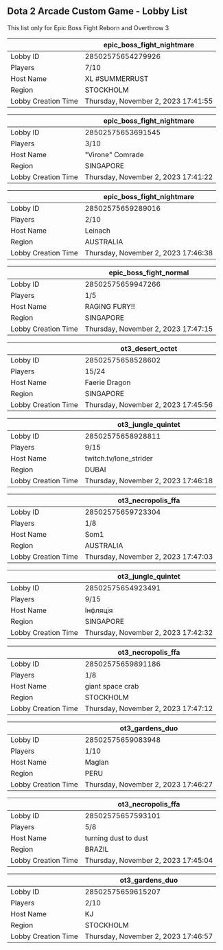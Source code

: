 ## Dota 2 Arcade Custom Game - Lobby List

This list only for Epic Boss Fight Reborn and Overthrow 3

|  | epic_boss_fight_nightmare |
| ------ | ------ |
| Lobby ID | 28502575654279926 |
| Players | 7/10 |
| Host Name | XL #SUMMERRUST |
| Region | STOCKHOLM |
| Lobby Creation Time | Thursday, November 2, 2023 17:41:55 |


|  | epic_boss_fight_nightmare |
| ------ | ------ |
| Lobby ID | 28502575653691545 |
| Players | 3/10 |
| Host Name | "Virone" Comrade |
| Region | SINGAPORE |
| Lobby Creation Time | Thursday, November 2, 2023 17:41:22 |


|  | epic_boss_fight_nightmare |
| ------ | ------ |
| Lobby ID | 28502575659289016 |
| Players | 2/10 |
| Host Name | Leinach |
| Region | AUSTRALIA |
| Lobby Creation Time | Thursday, November 2, 2023 17:46:38 |


|  | epic_boss_fight_normal |
| ------ | ------ |
| Lobby ID | 28502575659947266 |
| Players | 1/5 |
| Host Name | RAGING FURY!! |
| Region | SINGAPORE |
| Lobby Creation Time | Thursday, November 2, 2023 17:47:15 |


|  | ot3_desert_octet |
| ------ | ------ |
| Lobby ID | 28502575658528602 |
| Players | 15/24 |
| Host Name | Faerie Dragon |
| Region | SINGAPORE |
| Lobby Creation Time | Thursday, November 2, 2023 17:45:56 |


|  | ot3_jungle_quintet |
| ------ | ------ |
| Lobby ID | 28502575658928811 |
| Players | 9/15 |
| Host Name | twitch.tv/lone_strider |
| Region | DUBAI |
| Lobby Creation Time | Thursday, November 2, 2023 17:46:18 |


|  | ot3_necropolis_ffa |
| ------ | ------ |
| Lobby ID | 28502575659723304 |
| Players | 1/8 |
| Host Name | Som1 |
| Region | AUSTRALIA |
| Lobby Creation Time | Thursday, November 2, 2023 17:47:03 |


|  | ot3_jungle_quintet |
| ------ | ------ |
| Lobby ID | 28502575654923491 |
| Players | 9/15 |
| Host Name | Інфляція |
| Region | SINGAPORE |
| Lobby Creation Time | Thursday, November 2, 2023 17:42:32 |


|  | ot3_necropolis_ffa |
| ------ | ------ |
| Lobby ID | 28502575659891186 |
| Players | 1/8 |
| Host Name | giant space crab |
| Region | STOCKHOLM |
| Lobby Creation Time | Thursday, November 2, 2023 17:47:12 |


|  | ot3_gardens_duo |
| ------ | ------ |
| Lobby ID | 28502575659083948 |
| Players | 1/10 |
| Host Name | Maglan |
| Region | PERU |
| Lobby Creation Time | Thursday, November 2, 2023 17:46:27 |


|  | ot3_necropolis_ffa |
| ------ | ------ |
| Lobby ID | 28502575657593101 |
| Players | 5/8 |
| Host Name | turning dust to dust |
| Region | BRAZIL |
| Lobby Creation Time | Thursday, November 2, 2023 17:45:04 |


|  | ot3_gardens_duo |
| ------ | ------ |
| Lobby ID | 28502575659615207 |
| Players | 2/10 |
| Host Name | KJ |
| Region | STOCKHOLM |
| Lobby Creation Time | Thursday, November 2, 2023 17:46:57 |


